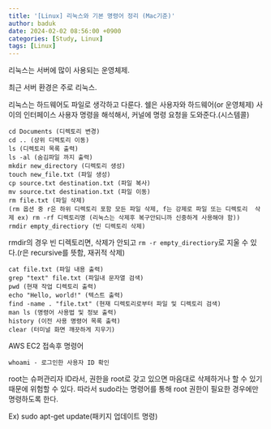 ```yaml
---
title: '[Linux] 리눅스와 기본 명령어 정리 (Mac기준)'
author: baduk
date: 2024-02-02 08:56:00 +0900
categories: [Study, Linux]
tags: [Linux]
---
```


리눅스는 서버에 많이 사용되는 운영체제.

최근 서버 환경은 주로 리눅스.

리눅스는 하드웨어도 파일로 생각하고 다룬다. 쉘은 사용자와 하드웨어(or 운영체제) 사이의 인터페이스 사용자 명령을 해석해서, 커널에 명령 요청을 도와준다.(시스템콜)

```shell
cd Documents (디렉토리 변경)
cd .. (상위 디렉토리 이동)
ls (디렉토리 목록 출력)
ls -al (숨김파일 까지 출력)
mkdir new_directory (디렉토리 생성)
touch new_file.txt (파일 생성)
cp source.txt destination.txt (파일 복사)
mv source.txt destination.txt (파일 이동)
rm file.txt (파일 삭제)
(rm 옵션 중 r은 하위 디렉토리 포함 모든 파일 삭제, f는 강제로 파일 또는 디렉토리  삭제 ex) rm -rf 디렉토리명 (리눅스는 삭제후 복구안되니까 신중하게 사용해야 함))
rmdir empty_directiory (빈 디렉토리 삭제)
```

rmdir의 경우 빈 디렉토리면, 삭제가 안되고 `rm -r empty_directiory`로 지울 수 있다.(r은 recursive를 뜻함, 재귀적 삭제)

```shell
cat file.txt (파일 내용 출력)
grep "text" file.txt (파일내 문자열 검색)
pwd (현재 작업 디렉토리 출력)
echo "Hello, world!" (텍스트 출력)
find -name . "file.txt" (현재 디렉토리로부터 파일 및 디렉토리 검색)
man ls (명령어 사용법 및 정보 출력)
history (이전 사용 명령어 목록 출력)
clear (터미널 화면 깨끗하게 지우기)
```

AWS EC2 접속후 명령어
```shell
whoami - 로그인한 사용자 ID 확인
```
root는 슈퍼관리자 ID라서, 권한을 root로 갖고 있으면 마음대로 삭제하거나 할 수 있기 때문에 위험할 수 있다.
따라서 sudo라는 명령어를 통해 root 권한이 필요한 경우에만 명령하도록 한다.

Ex) sudo apt-get update(패키지 업데이트 명령)